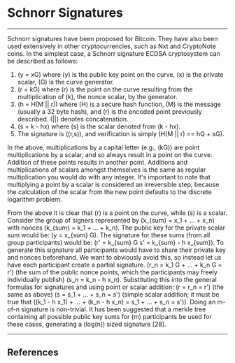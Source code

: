 # Schnorr Signatures 

---

Schnorr signatures have been proposed for Bitcoin. They have also been used extensively in other cryptocurrencies, such as Nxt and CryptoNote coins. In the simplest case, a Schnorr signature ECDSA cryptosystem can be described as follows:

1. \(y = xG\) where \(y\) is the public key point on the curve, \(x\) is the private scalar, \(G\) is the curve generator.
2. \(r = kG\) where \(r\) is the point on the curve resulting from the multiplication of \(k\), the nonce scalar, by the generator.
3. \(h = H(M || r)\) where \(H\) is a secure hash function, \(M\) is the message (usually a 32 byte hash), and \(r\) is the encoded point previously described. \(||\) denotes concatenation.
4. \(s = k - hx\) where \(s\) is the scalar denoted from \(k - hx\).
5. The signature is \((r,s)\), and verification is simply \(H(M || r) == hQ + sG\).

In the above, multiplications by a capital letter (e.g., \(kG\)) are point multiplications by a scalar, and so always result in a point on the curve. Addition of these points results in another point. Additions and multiplications of scalars amongst themselves is the same as regular multiplication you would do with any integer. It's important to note that multiplying a point by a scalar is considered an irreversible step, because the calculation of the scalar from the new point defaults to the discrete logarithm problem.

From the above it is clear that \(r\) is a point on the curve, while \(s\) is a scalar. Consider the group of signers represented by \(x_{sum} = x_1 + ... + x_n\) with nonces \(k_{sum} = k_1 + ... + k_n\). The public key for the private scalar sum would be: \(y = x_{sum} G\). The signature for these sums (from all group participants) would be: \(r' = k_{sum} G s' = k_{sum} - h x_{sum}\). To generate this signature all participants would have to share their private key and nonces beforehand. We want to obviously avoid this, so instead let us have each participant create a partial signature. \(r_n = k_1 G + ... + k_n G = r'\) (the sum of the public nonce points, which the participants may freely individually publish) \(s_n = k_n - h x_n\). Substituting this into the general formulas for signatures and using point or scalar addition: \(r = r_n = r'\) (the same as above) \(s = s_1 + ... + s_n = s'\) (simple scalar addition; it must be true that \((k_1 - h x_1) + ... + (k_n - h x_n) = s_1 + ... + s_n = s')\). Doing an m-of-n signature is non-trivial. It has been suggested that a merkle tree containing all possible public key sums for \(m\) participants be used for these cases, generating a \(log(n)\) sized signature [28].

---

## <i class="fa fa-book"></i> References 

[^1]: Wuille P. 2015. [Tree signatures: Multisig on steroids using tree signatures](https://decred.org/research/wuille2015.pdf).
